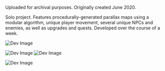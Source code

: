
Uploaded for archival purposes. Originally created June 2020. 

Solo project. Features procedurally-generated parallax maps using a modular algorithm, unique player movement, several unique NPCs and enemies, as well as upgrades and quests. Developed over the course of a week.

![Dev Image](https://s9.gifyu.com/images/unknown2.png)

![Dev Image](https://github.com/chrstinalin/dungeonCrawl/blob/main/asset/demo.gif?raw=true)
![Dev Image](https://github.com/chrstinalin/dungeonCrawl/blob/main/asset/demo2.gif?raw=true)

![Dev Image](https://cdn.discordapp.com/attachments/431262873772359690/854369156370399232/friend.gif)
